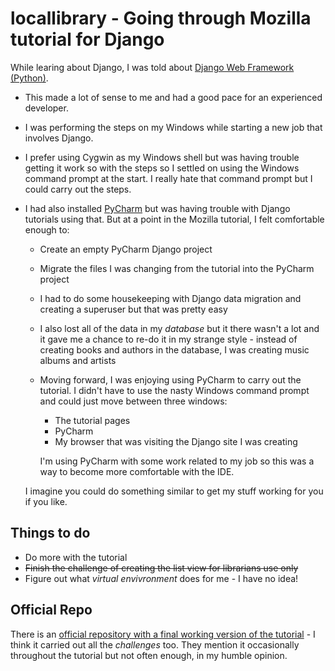 # locallibrary - Going through Mozilla tutorial for Django

While learing about Django, I was told about [Django Web Framework (Python)](https://developer.mozilla.org/en-US/docs/Learn/Server-side/Django).

* This made a lot of sense to me and had a good pace for an experienced developer.
* I was performing the steps on my Windows while starting a new job that involves Django.
* I prefer using Cygwin as my Windows shell but was having trouble getting it work so with the steps so I settled on using the Windows command prompt at the start.  I really hate that command prompt but I could carry out the steps.
* I had also installed [PyCharm](https://www.jetbrains.com/pycharm/) but was having trouble with Django tutorials using that.  But at a point in the Mozilla tutorial, I felt comfortable enough to:
  * Create an empty PyCharm Django project
  * Migrate the files I was changing from the tutorial into the PyCharm project
  * I had to do some housekeeping with Django data migration and creating a superuser but that was pretty easy
  * I also lost all of the data in my _database_ but it there wasn't a lot and it gave me a chance to re-do it in my strange style - instead of creating books and authors in the database, I was creating music albums and artists
  * Moving forward, I was enjoying using PyCharm to carry out the tutorial.  I didn't have to use the nasty Windows command prompt and could just move between three windows:
    * The tutorial pages
    * PyCharm
    * My browser that was visiting the Django site I was creating
    
    I'm using PyCharm with some work related to my job so this was a way to become more comfortable with the IDE.

  I imagine you could do something similar to get my stuff working for you if you like.
  
## Things to do
* Do more with the tutorial
* ~~Finish the challenge of creating the list view for librarians use only~~
* Figure out what _virtual envivronment_ does for me - I have no idea!

## Official Repo
There is an [official repository with a final working version of the tutorial](https://github.com/mdn/django-locallibrary-tutorial) - I think it carried out all the _challenges_ too.  They mention it occasionally throughout the tutorial but not often enough, in my humble opinion.
